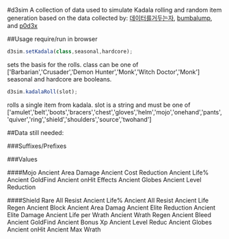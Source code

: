 #d3sim
A collection of data used to simulate Kadala rolling and random item generation based on the data collected by:
[데이터를거두는자](https://docs.google.com/spreadsheets/d/1Ne3aqWO_UyE3yQhtbBPm1BcoRK3OsNMwwmDTbYLefzY/edit#gid=1902649360), [bumbalump](http://www.reddit.com/user/bumbalump), and [p0d3x](http://www.reddit.com/user/p0d3x)


##Usage
require/run in browser

```javascript
d3sim.setKadala(class,seasonal,hardcore);
```
sets the basis for the rolls. 
class can be one of ['Barbarian','Crusader','Demon Hunter','Monk','Witch Doctor','Monk']
seasonal and hardcore are booleans.

```javascript
d3sim.kadalaRoll(slot);
```
rolls a single item from kadala. 
slot is a string and must be one of ['amulet','belt','boots','bracers','chest','gloves','helm','mojo','onehand','pants','quiver','ring','shield','shoulders','source','twohand']


##Data still needed:

###Suffixes/Prefixes

###Values

####Mojo
Ancient Area Damage
Ancient Cost Reduction
Ancient Life%
Ancient GoldFind
Ancient onHit Effects
Ancient Globes
Ancient Level Reduction

####Shield
Rare All Resist
Ancient Life%
Ancient All Resist
Ancient Life Regen
Ancient Block
Ancient Area Damag
Ancient Elite Reduction
Ancient Elite Damage
Ancient Life per Wrath
Ancient Wrath Regen
Ancient Bleed
Ancient GoldFind
Ancient Bonus Xp
Ancient Level Reduc
Ancient Globes
Ancient onHit
Ancient Max Wrath